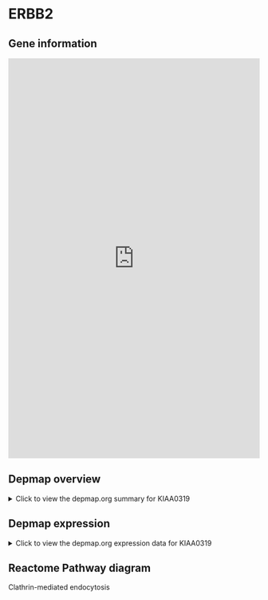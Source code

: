 <h1>ERBB2</h1>

<h2>Gene information</h2>
<iframe src="https://depmap.org/portal/gene/KIAA0319?tab=about" style="border:none;width:100%;height:800px"></iframe>

<h2>Depmap overview</h2>
<details>
  <summary>Click to view the depmap.org summary for KIAA0319</summary>
  <iframe src="https://depmap.org/portal/gene/KIAA0319?tab=overview" style="border:none;width:100%;height:800px"></iframe>
</details>

<h2>Depmap expression</h2>
<details>
  <summary>Click to view the depmap.org expression data for KIAA0319</summary>
  <iframe src="https://depmap.org/portal/gene/KIAA0319?tab=characterization" style="border:none;width:100%;height:800px"></iframe>
</details>



<h2>Reactome Pathway diagram</h2>
Clathrin-mediated endocytosis
<div id="diagramHolder"></div>

<script>
    //Creating the Reactome Diagram widget
    //Take into account a proxy needs to be set up in your server side pointing to www.reactome.org
    function onReactomeDiagramReady(){  //This function is automatically called when the widget code is ready to be used
        var diagram = Reactome.Diagram.create({
            "placeHolder" : "diagramHolder",
            "width" : 900,
            "height" : 500
        });

        //Initialising it to the "Hemostasis" pathway
        diagram.loadDiagram("R-HSA-8856828");

        //Adding different listeners

        diagram.onDiagramLoaded(function (loaded) {
            console.info("Loaded ", loaded);
            diagram.flagItems("BAD");
	    diagram.flagItems("Q92934");
            if (loaded == "R-HSA-8856828") diagram.selectItem("R-HSA-8856828");
        });

     }
</script>



